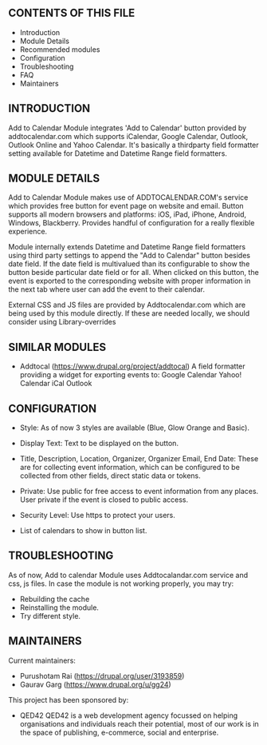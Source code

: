 CONTENTS OF THIS FILE
---------------------

 * Introduction
 * Module Details
 * Recommended modules
 * Configuration
 * Troubleshooting
 * FAQ
 * Maintainers


INTRODUCTION
------------
Add to Calendar Module integrates 'Add to Calendar' button provided by 
addtocalendar.com which supports iCalendar, Google Calendar, Outlook,
Outlook Online and Yahoo Calendar. It's basically a thirdparty field
formatter setting available for Datetime and Datetime Range field formatters.

MODULE DETAILS
--------------
Add to Calendar Module makes use of ADDTOCALENDAR.COM's service which 
provides free button for event page on website and email. Button 
supports all modern browsers and platforms: iOS, iPad, iPhone, Android, 
Windows, Blackberry. Provides handful of configuration for a really 
flexible experience.
 
Module internally extends Datetime and Datetime Range field formatters using third party
settings to append the "Add to Calendar" button besides date field.
If the date field is multivalued than its configurable to show the button beside
particular date field or for all.
When clicked on this button, the event is exported to the corresponding
website with proper information in the next tab where user can add the 
event to their calendar.
 
External CSS and JS files are provided by Addtocalendar.com which are being used by this module directly.
If these are needed locally, we should consider using Library-overrides

SIMILAR MODULES
---------------
* Addtocal (https://www.drupal.org/project/addtocal)
  A field formatter providing a widget for exporting events to:
  Google Calendar
  Yahoo! Calendar
  iCal
  Outlook


CONFIGURATION
-------------
* Style: As of now 3 styles are available (Blue, Glow Orange and Basic).

* Display Text: Text to be displayed on the button.

* Title, Description, Location, Organizer, Organizer Email, End Date:
  These are for collecting event information, which can be configured to
  be collected from other fields, direct static data or tokens.
  
* Private: Use public for free access to event information from any 
  places. User private if the event is closed to public access.
  
* Security Level: Use https to protect your users.

* List of calendars to show in button list.

TROUBLESHOOTING
---------------
As of now, Add to calendar Module uses Addtocalandar.com service and 
css, js files. In case the module is not working properly, you may try:
* Rebuilding the cache
* Reinstalling the module.
* Try different style.


MAINTAINERS
-----------
Current maintainers:

 * Purushotam Rai (https://drupal.org/user/3193859)
 * Gaurav Garg (https://www.drupal.org/u/gg24)


This project has been sponsored by:
 * QED42
  QED42 is a web development agency focussed on helping organisations and
  individuals reach their potential, most of our work is in the space of
  publishing, e-commerce, social and enterprise.
